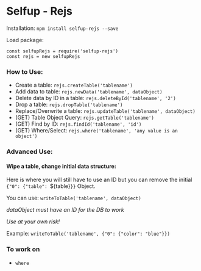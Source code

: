 # Selfup - Rejs

Installation: `npm install selfup-rejs --save`

Load package:

    const selfupRejs = require('selfup-rejs')
    const rejs = new selfupRejs

### How to Use:

* Create a table: `rejs.createTable('tablename')`
* Add data to table: `rejs.newData('tablename', dataObject)`
* Delete data by ID in a table: `rejs.deleteById('tablename', '2')`
* Drop a table: `rejs.dropTable('tablename')`
* Replace/Overwrite a table: `rejs.updateTable('tablename', dataObject)`
* (GET) Table Object Query: `rejs.getTable('tablename')`
* (GET) Find by ID: `rejs.findId('tablename', 'id')`
* (GET) Where/Select: `rejs.where('tablename', 'any value is an object')`

### Advanced Use:

#### Wipe a table, change initial data structure:

Here is where you will still have to use an ID but you can remove the initial `{"0": {"table": `${table}`}}` Object.

You can use: `writeToTable('tablename', dataObject)`

*dataObject must have an ID for the DB to work*

*Use at your own risk!*

Example: `writeToTable('tablename', {"0": {"color": "blue"}})`

### To work on

* `where`
